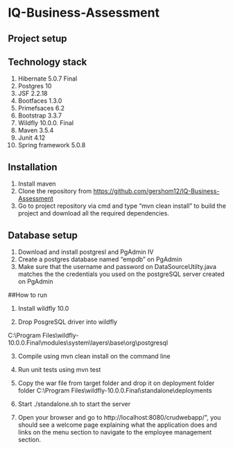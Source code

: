 # IQ-Business-Assessment

 ## Project setup 

## Technology stack

1.	Hibernate 5.0.7 Final
2.	Postgres 10
3.	JSF 2.2.18
4.	Bootfaces 1.3.0
5.	Primefsaces 6.2
6.	Bootstrap 3.3.7
7.	Wildfly 10.0.0. Final
8.	Maven 3.5.4
9.	Junit 4.12
10.	Spring framework 5.0.8


## Installation
1.	Install maven 
2.	Clone the repository from https://github.com/gershom12/IQ-Business-Assessment
3.	Go to project repository via cmd and type “mvn clean install” to build the project and download all the required dependencies.
## Database setup
1.	Download and install postgresl and PgAdmin IV
2.	Create a postgres database named “empdb” on PgAdmin 
3.	Make sure that the username and password on DataSourceUtilty.java matches the the credentials you used on the postgreSQL server created on PgAdmin 

##How to run

1.	Install wildfly 10.0

2.	Drop PosgreSQL driver into wildfly  

C:\Program Files\wildfly-10.0.0.Final\modules\system\layers\base\org\postgresql

3.	Compile using mvn clean install on the command line

4.	Run unit tests using mvn test

5.	Copy the war file from target folder and drop it on deployment folder folder 
C:\Program Files\wildfly-10.0.0.Final\standalone\deployments

6.	Start ./standalone.sh to start the server 

7.	Open your browser and go to  http://localhost:8080/crudwebapp/", you should see a welcome page explaining what the application does and links on the menu section to navigate to the employee management section.



